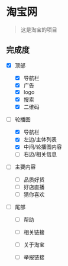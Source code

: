 # 淘宝网

>这是淘宝的项目

## 完成度  

- [x] 顶部

  - [x] 导航栏
  - [x] 广告
  - [x] logo
  - [x] 搜索
  - [x] 二维码

- [ ] 轮播图
  - [x] 导航栏
  - [x] 左边/主体列表
  - [x] 中间/轮播图内容
  - [ ] 右边/相关信息

- [ ] 主要内容
  - [ ] 品质好货
  - [ ] 好店直播
  - [ ] 猜你喜欢

- [ ] 尾部
  - [ ] 帮助
  - [ ] 相关链接
  - [ ] 关于淘宝
  - [ ] 举报链接

